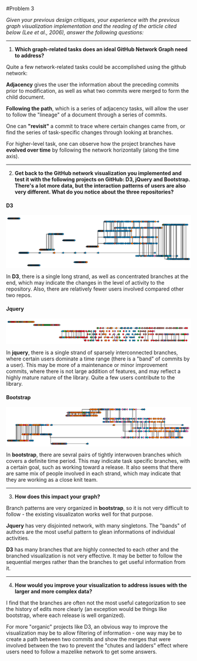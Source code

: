 #Problem 3

_Given your previous design critiques, your experience with the previous graph visualization implementation and the reading of the article cited below (Lee et al., 2006), answer the following questions:_

---

1) __Which graph-related tasks does an ideal GitHub Network Graph need to address?__

Quite a few network-related tasks could be accomplished using the github network:

**Adjacency** gives the user the information about the preceding commits prior to modification, as well as what two commits were merged to form the child document.

**Following the path**, which is a series of adjacency tasks, will allow the user to follow the "lineage" of a document through a series of commits.

One can **"revisit"** a commit to trace where certain changes came from, or find the series of task-specific changes through looking at branches.

For higher-level task, one can observe how the project branches have **evolved over time** by following the network horizontally (along the time axis).

---
2) __Get back to the GitHub network visualization you implemented and test it with the following projects on GitHub: D3, jQuery and Bootstrap. There's a lot more data, but the interaction patterns of users are also very different. What do you notice about the three repositories?__

#### D3 
<img src="img/screenshots/d3-1.png" width="600" style="display: block; margin-left:auto; margin-right:auto;"/> 

In **D3**, there is a single long strand, as well as concentrated branches at the end, which may indicate the changes in the level of activity to the repository.  Also, there are relatively fewer users involved compared other two repos.

#### Jquery
<img src="img/screenshots/jquery.png" width="600" style="display: block; margin-left:auto; margin-right:auto;"/>

In **jquery**, there is a single strand of sparsely interconnected branches, where certain users dominate a time range (there is a "band" of commits by a user).  This may be more of a maintenance or minor improvement commits, where there is not large addition of features, and may reflect a highly mature nature of the library.  Quite a few users contribute to the library.

#### Bootstrap
<img src="img/screenshots/bootstrap.png" width="600" style="display: block; margin-left:auto; margin-right:auto;"/>

In **bootstrap**, there are sevral pairs of tightly interwoven branches which covers a definite time period.  This may indicate task specific branches, with a certain goal, such as working toward a release.  It also seems that there are same mix of people involved in each strand, which may indicate that they are working as a close knit team.

---

3) __How does this impact your graph?__

Branch patterns are very organized in **bootstrap**, so it is not very difficult to follow - the existing visualizaton works well for that purpose.

**Jquery** has very disjointed network, with many singletons.  The "bands" of authors are the most useful pattern to glean informations of individual activities.

**D3** has many branches that are highly connected to each other and the branched visualization is not very effective.  It may be better to follow the sequential merges rather than the branches to get useful information from it.

---

4) __How would you improve your visualization to address issues with the larger and more complex data?__

I find that the branches are often not the most useful categorization to see the history of edits more clearly (an exception would be things like bootstrap, where each release is well organized).  

For more "organic" projects like D3, an obvious way to improve the visualization may be to allow filtering of information - one way may be to create a path between two commits and show the merges that were involved between the two to prevent the "chutes and ladders" effect where users need to follow a mazelike network to get some answers.



